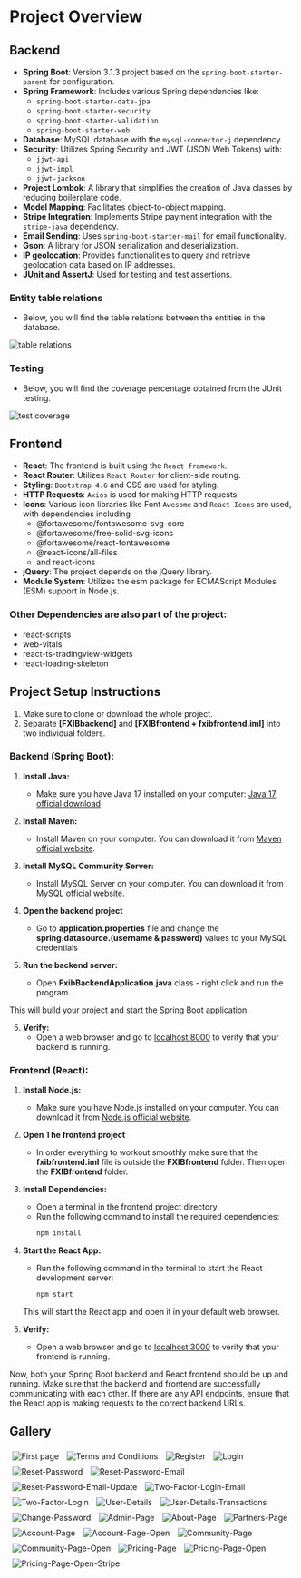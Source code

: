 # Project Overview

## Backend

- **Spring Boot**: Version 3.1.3 project based on the `spring-boot-starter-parent` for configuration.
- **Spring Framework**: Includes various Spring dependencies like:
    - `spring-boot-starter-data-jpa`
    - `spring-boot-starter-security`
    - `spring-boot-starter-validation`
    - `spring-boot-starter-web`
- **Database**: MySQL database with the `mysql-connector-j` dependency.
- **Security**: Utilizes Spring Security and JWT (JSON Web Tokens) with:
    - `jjwt-api`
    - `jjwt-impl`
    - `jjwt-jackson`
- **Project Lombok**: A library that simplifies the creation of Java classes by reducing boilerplate code.
- **Model Mapping**: Facilitates object-to-object mapping.
- **Stripe Integration**: Implements Stripe payment integration with the `stripe-java` dependency.
- **Email Sending**: Uses `spring-boot-starter-mail` for email functionality.
- **Gson**: A library for JSON serialization and deserialization.
- **IP geolocation**:  Provides functionalities to query and retrieve geolocation data based on IP addresses.
- **JUnit and AssertJ**: Used for testing and test assertions.

### Entity table relations

- Below, you will find the table relations between the entities in the database.
  
![table relations](https://i.imgur.com/IVoDCmB.png)


### Testing

- Below, you will find the coverage percentage obtained from the JUnit testing.
  
![test coverage](https://i.imgur.com/25XXRtk.png)

## Frontend

- **React**: The frontend is built using the `React framework`.
- **React Router**: Utilizes `React Router` for client-side routing.
- **Styling**: `Bootstrap 4.6` and CSS are used for styling.
- **HTTP Requests**: `Axios` is used for making HTTP requests.
- **Icons**: Various icon libraries like Font `Awesome` and `React Icons` are used, with dependencies including
    - @fortawesome/fontawesome-svg-core
    - @fortawesome/free-solid-svg-icons
    - @fortawesome/react-fontawesome
    - @react-icons/all-files
    - and react-icons
- **jQuery**: The project depends on the jQuery library.
- **Module System**: Utilizes the esm package for ECMAScript Modules (ESM) support in Node.js.

### Other Dependencies are also part of the project:

- react-scripts
- web-vitals
- react-ts-tradingview-widgets
- react-loading-skeleton


## Project Setup Instructions

1. Make sure to clone or download the whole project.
2. Separate **[FXIBbackend]** and **[FXIBfrontend + fxibfrontend.iml]** into two individual folders.

### Backend (Spring Boot):

1. **Install Java:**
    - Make sure you have Java 17 installed on your computer:
      [Java 17 official download](https://www.oracle.com/java/technologies/javase/jdk17-archive-downloads.html)


2. **Install Maven:**
    - Install Maven on your computer. You can download it
      from [Maven official website](https://maven.apache.org/download.cgi).


3. **Install MySQL Community Server:**
    - Install MySQL Server on your computer. You can download it
      from [MySQL official website](https://dev.mysql.com/downloads/installer/).


4. **Open the backend project**
    - Go to **application.properties** file and change the **spring.datasource.(username & password)** values to your
      MySQL
      credentials


5. **Run the backend server:**
    - Open **FxibBackendApplication.java** class - right click and run the program.

This will build your project and start the Spring Boot application.

5. **Verify:**
    - Open a web browser and go to [localhost:8000](http://localhost:8000) to verify that your backend is running.

### Frontend (React):

1. **Install Node.js:**
    - Make sure you have Node.js installed on your computer. You can download it
      from [Node.js official website](https://nodejs.org/).


2. **Open The frontend project**
    - In order everything to workout smoothly make sure that the **fxibfrontend.iml** file is outside the 
   **FXIBfrontend** folder. Then open the **FXIBfrontend** folder.


3. **Install Dependencies:**
   - Open a terminal in the frontend project directory.
   - Run the following command to install the required dependencies:
     ```bash
     npm install
     ```

4. **Start the React App:**
   - Run the following command in the terminal to start the React development server:
     ```bash
     npm start
     ```
   This will start the React app and open it in your default web browser.


5. **Verify:**
   - Open a web browser and go to [localhost:3000](http://localhost:3000) to verify that your frontend is running.

Now, both your Spring Boot backend and React frontend should be up and running. Make sure that the
backend and frontend are successfully communicating with each other. If there are any API endpoints, ensure that the
React app is making requests to the correct backend URLs.



## Gallery

<img src="https://i.imgur.com/6dXhrHX.png" alt="First page" style="padding: 5px">
<img src="https://i.imgur.com/XleovlP.png" alt="Terms and Conditions" style="padding: 5px">
<img src="https://i.imgur.com/jSkla0d.png" alt="Register" style=" padding: 5px">
<img src="https://i.imgur.com/0Ym0E9W.png" alt="Login" style=" padding: 5px;">
<img src="https://i.imgur.com/A3ca1FU.png" alt="Reset-Password" style="padding: 5px">
<img src="https://i.imgur.com/0WfYW9p.png" alt="Reset-Password-Email" style="padding: 5px;">
<img src="https://i.imgur.com/w82OJAe.png" alt="Reset-Password-Email-Update" style="padding: 5px;">
<img src="https://i.imgur.com/xrljSFk.png" alt="Two-Factor-Login-Email" style=" padding: 5px">
<img src="https://i.imgur.com/nu6lwHq.png" alt="Two-Factor-Login" style=" padding: 5px">
<img src="https://i.imgur.com/lJRJups.png" alt="User-Details" style="padding: 5px">
<img src="https://i.imgur.com/yLqNcTL.png" alt="User-Details-Transactions" style="padding: 5px">
<img src="https://i.imgur.com/cKrf4nA.png" alt="Change-Password" style="padding: 5px">
<img src="https://i.imgur.com/6xMi9jH.png" alt="Admin-Page" style="padding: 5px">
<img src="https://i.imgur.com/5wqtKW6.png" alt="About-Page" style="padding: 5px">
<img src="https://i.imgur.com/7E0RuDy.png" alt="Partners-Page" style="padding: 5px">
<img src="https://i.imgur.com/UdFElzX.png" alt="Account-Page" style="padding: 5px">
<img src="https://i.imgur.com/Uf03Egq.png" alt="Account-Page-Open" style="padding: 5px">
<img src="https://i.imgur.com/DO00fpt.png" alt="Community-Page" style="padding: 5px">
<img src="https://i.imgur.com/ixmNA8B.png" alt="Community-Page-Open" style="padding: 5px">
<img src="https://i.imgur.com/xiRnMBW.png" alt="Pricing-Page" style="padding: 5px">
<img src="https://i.imgur.com/9rDzJaB.png" alt="Pricing-Page-Open" style="padding: 5px">
<img src="https://i.imgur.com/9AhzHJt.png" alt="Pricing-Page-Open-Stripe" style="padding: 5px">
